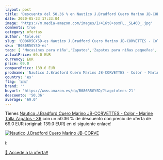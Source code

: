 ```yaml
---
layout: post
title: 'Descuento del 50.36 % en Nautico J.Bradford Cuero Marino JB-CORVE'
date: 2020-05-23 17:33:04
image: 'https://m.media-amazon.com/images/I/416t8+osxPL._SL400_.jpg'
comments: true
category: ofertas
author: 'tole.es'
slug: 'B086R5GYSD-es Nautico J.Bradford Cuero Marino JB-CORVETTES - Color -...'
sku: 'B086R5GYSD-es'
tags: [ 'Mocasines para niña','Zapatos','Zapatos para niñas pequeñas','Zapatos y complementos','zapatos', ]
actualPrice: 69.0 EUR
currency: EUR
price: 69.0
comparePrice: 139.0 EUR
prodname: 'Nautico J.Bradford Cuero Marino JB-CORVETTES - Color - Marine  Talla Zapatos - 36'
country: 'es'
flag: '🇪🇸'
brand: ''
buyurl: 'https://www.amazon.es/dp/B086R5GYSD/?tag=tolees-21'
descuento: '50.36'
average: '69.0'
---
```


Tienes [Nautico J.Bradford Cuero Marino JB-CORVETTES - Color - Marine  Talla Zapatos - 36](https://www.amazon.es/dp/B086R5GYSD/?tag=tolees-21) con un 50.36 % de descuento con precio de oferta de 69.0 EUR (original: 139.0 EUR) en el siguiente enlace!

[![Nautico J.Bradford Cuero Marino JB-CORVE](https://m.media-amazon.com/images/I/416t8+osxPL._SL400_.jpg)](https://www.amazon.es/dp/B086R5GYSD/?tag=tolees-21)

ℹ️:


[🛒 Accede a la oferta!!](https://www.amazon.es/dp/B086R5GYSD/?tag=tolees-21)

